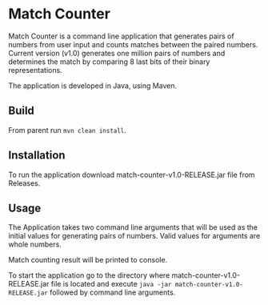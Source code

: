 # Match Counter

Match Counter is a command line application that generates pairs of numbers from user input and counts matches between the paired numbers.
Current version (v1.0) generates one million pairs of numbers and determines the match by comparing 8 last bits of their binary representations. 

The application is developed in Java, using Maven.

## Build

From parent run `mvn clean install`.

## Installation

To run the application download match-counter-v1.0-RELEASE.jar file from Releases.

## Usage

The Application takes two command line arguments that will be used as the initial values for generating pairs of numbers.
Valid values for arguments are whole numbers.

Match counting result will be printed to console.
 
To start the application go to the directory where match-counter-v1.0-RELEASE.jar file is located and execute `java -jar match-counter-v1.0-RELEASE.jar` followed by command line arguments.

